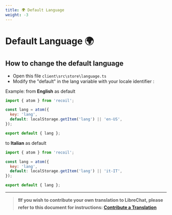 ```yaml
---
title: 🌍 Default Language
weight: -3
---
```


# Default Language 🌍

## How to change the default language

- Open this file `client\src\store\language.ts`
- Modify the "default" in the lang variable with your locale identifier :

Example: 
from **English** as default

```js
import { atom } from 'recoil';

const lang = atom({
  key: 'lang',
  default: localStorage.getItem('lang') || 'en-US',
});

export default { lang };
```

to **Italian** as default 

```js
import { atom } from 'recoil';

const lang = atom({
  key: 'lang',
  default: localStorage.getItem('lang') || 'it-IT',
});

export default { lang };
```
---
 
> **❗If you wish to contribute your own translation to LibreChat, please refer to this document for instructions: [Contribute a Translation](../../contributions/translation_contribution.md)**
